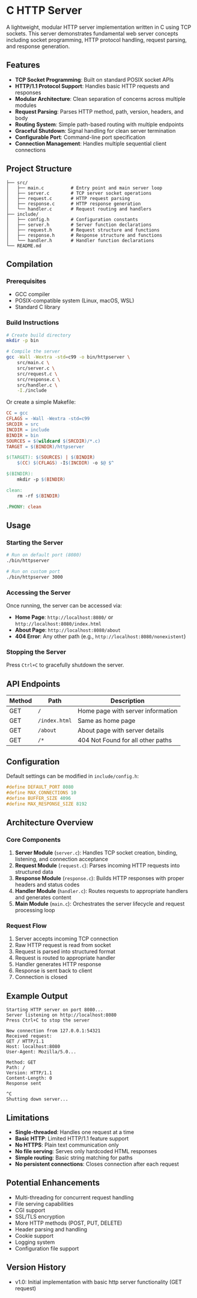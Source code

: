 # C HTTP Server

A lightweight, modular HTTP server implementation written in C using TCP sockets. This server demonstrates fundamental web server concepts including socket programming, HTTP protocol handling, request parsing, and response generation.

## Features

- **TCP Socket Programming**: Built on standard POSIX socket APIs
- **HTTP/1.1 Protocol Support**: Handles basic HTTP requests and responses
- **Modular Architecture**: Clean separation of concerns across multiple modules
- **Request Parsing**: Parses HTTP method, path, version, headers, and body
- **Routing System**: Simple path-based routing with multiple endpoints
- **Graceful Shutdown**: Signal handling for clean server termination
- **Configurable Port**: Command-line port specification
- **Connection Management**: Handles multiple sequential client connections

## Project Structure

```
├── src/
│   ├── main.c          # Entry point and main server loop
│   ├── server.c        # TCP server socket operations
│   ├── request.c       # HTTP request parsing
│   ├── response.c      # HTTP response generation
│   └── handler.c       # Request routing and handlers
├── include/
│   ├── config.h        # Configuration constants
│   ├── server.h        # Server function declarations
│   ├── request.h       # Request structure and functions
│   ├── response.h      # Response structure and functions
│   └── handler.h       # Handler function declarations
└── README.md
```

## Compilation

### Prerequisites

- GCC compiler
- POSIX-compatible system (Linux, macOS, WSL)
- Standard C library

### Build Instructions

```bash
# Create build directory
mkdir -p bin

# Compile the server
gcc -Wall -Wextra -std=c99 -o bin/httpserver \
    src/main.c \
    src/server.c \
    src/request.c \
    src/response.c \
    src/handler.c \
    -I./include
```

Or create a simple Makefile:

```makefile
CC = gcc
CFLAGS = -Wall -Wextra -std=c99
SRCDIR = src
INCDIR = include
BINDIR = bin
SOURCES = $(wildcard $(SRCDIR)/*.c)
TARGET = $(BINDIR)/httpserver

$(TARGET): $(SOURCES) | $(BINDIR)
	$(CC) $(CFLAGS) -I$(INCDIR) -o $@ $^

$(BINDIR):
	mkdir -p $(BINDIR)

clean:
	rm -rf $(BINDIR)

.PHONY: clean
```

## Usage

### Starting the Server

```bash
# Run on default port (8080)
./bin/httpserver

# Run on custom port
./bin/httpserver 3000
```

### Accessing the Server

Once running, the server can be accessed via:

- **Home Page**: `http://localhost:8080/` or `http://localhost:8080/index.html`
- **About Page**: `http://localhost:8080/about`
- **404 Error**: Any other path (e.g., `http://localhost:8080/nonexistent`)

### Stopping the Server

Press `Ctrl+C` to gracefully shutdown the server.

## API Endpoints

| Method | Path          | Description                       |
| ------ | ------------- | --------------------------------- |
| GET    | `/`           | Home page with server information |
| GET    | `/index.html` | Same as home page                 |
| GET    | `/about`      | About page with server details    |
| GET    | `/*`          | 404 Not Found for all other paths |

## Configuration

Default settings can be modified in `include/config.h`:

```c
#define DEFAULT_PORT 8080
#define MAX_CONNECTIONS 10
#define BUFFER_SIZE 4096
#define MAX_RESPONSE_SIZE 8192
```

## Architecture Overview

### Core Components

1. **Server Module** (`server.c`): Handles TCP socket creation, binding, listening, and connection acceptance
2. **Request Module** (`request.c`): Parses incoming HTTP requests into structured data
3. **Response Module** (`response.c`): Builds HTTP responses with proper headers and status codes
4. **Handler Module** (`handler.c`): Routes requests to appropriate handlers and generates content
5. **Main Module** (`main.c`): Orchestrates the server lifecycle and request processing loop

### Request Flow

1. Server accepts incoming TCP connection
2. Raw HTTP request is read from socket
3. Request is parsed into structured format
4. Request is routed to appropriate handler
5. Handler generates HTTP response
6. Response is sent back to client
7. Connection is closed

## Example Output

```
Starting HTTP server on port 8080...
Server listening on http://localhost:8080
Press Ctrl+C to stop the server

New connection from 127.0.0.1:54321
Received request:
GET / HTTP/1.1
Host: localhost:8080
User-Agent: Mozilla/5.0...

Method: GET
Path: /
Version: HTTP/1.1
Content-Length: 0
Response sent

^C
Shutting down server...
```

## Limitations

- **Single-threaded**: Handles one request at a time
- **Basic HTTP**: Limited HTTP/1.1 feature support
- **No HTTPS**: Plain text communication only
- **No file serving**: Serves only hardcoded HTML responses
- **Simple routing**: Basic string matching for paths
- **No persistent connections**: Closes connection after each request

## Potential Enhancements

- Multi-threading for concurrent request handling
- File serving capabilities
- CGI support
- SSL/TLS encryption
- More HTTP methods (POST, PUT, DELETE)
- Header parsing and handling
- Cookie support
- Logging system
- Configuration file support

## Version History

- v1.0: Initial implementation with basic http server functionality (GET request)